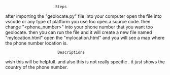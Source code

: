 
                          Steps

after importing the "geolocate.py" file into your computer
open the file into vscode or any type of platform you use 
too open a source code. then change "<phone_number>" into
 your phone number that you want too geolocate. then you can 
run the file and it will create a new file named "mylocation.html"
open the "mylocation.html" and you will see a map where the phone number location is.


                           Descriptions

wish this will be helpfull. and also this is not really specific
. it just shows the country of the phone number.
